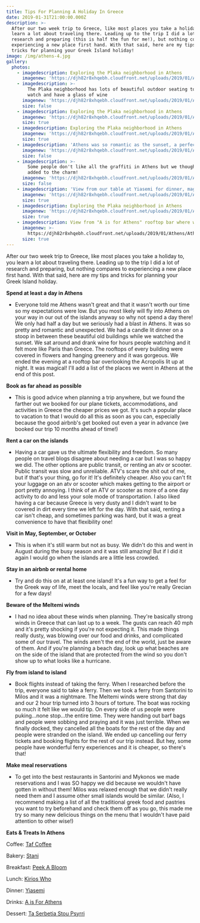 ```yaml
---
title: Tips For Planning A Holiday In Greece
date: 2019-01-31T21:00:00.000Z
description: >-
  After our two week trip to Greece, like most places you take a holiday to, you
  learn a lot about traveling there. Leading up to the trip I did a lot of
  research and preparing (this is half the fun for me!), but nothing compares to
  experiencing a new place first hand. With that said, here are my tips and
  tricks for planning your Greek Island holiday!
image: /img/athens-4.jpg
gallery:
  photos:
    - imagedescription: Exploring the Plaka neighborhood in Athens
      imagenew: 'https://djh82r8xhqebh.cloudfront.net/uploads/2019/01/Athens/Athens-5.jpg'
    - imagedescription: >-
        The Plaka neighborhood has lots of beautiful outdoor seating to people
        watch and have a glass of wine
      imagenew: 'https://djh82r8xhqebh.cloudfront.net/uploads/2019/01/Athens/Athens-1.jpg'
      size: false
    - imagedescription: Exploring the Plaka neighborhood in Athens
      imagenew: 'https://djh82r8xhqebh.cloudfront.net/uploads/2019/01/Athens/Athens-6.jpg'
      size: true
    - imagedescription: Exploring the Plaka neighborhood in Athens
      imagenew: 'https://djh82r8xhqebh.cloudfront.net/uploads/2019/01/Athens/Athens-4.jpg'
      size: true
    - imagedescription: 'Athens was so romantic as the sunset, a perfect time to take a stroll'
      imagenew: 'https://djh82r8xhqebh.cloudfront.net/uploads/2019/01/Athens/Athens-2.jpg'
      size: false
    - imagedescription: >-
        Some people don't like all the graffiti in Athens but we thought it
        added to the charm!
      imagenew: 'https://djh82r8xhqebh.cloudfront.net/uploads/2019/01/Athens/Athens-9.jpg'
      size: false
    - imagedescription: 'View from our table at Yiasemi for dinner, magical!'
      imagenew: 'https://djh82r8xhqebh.cloudfront.net/uploads/2019/01/Athens/Athens-8.jpg'
      size: true
    - imagedescription: Exploring the Plaka neighborhood in Athens
      imagenew: 'https://djh82r8xhqebh.cloudfront.net/uploads/2019/01/Athens/Athens-7.jpg'
      size: true
    - imagedescription: View from "A is for Athens" rooftop bar where we enjoyed a glass of wine
      imagenew: >-
        https://djh82r8xhqebh.cloudfront.net/uploads/2019/01/Athens/Athens-10.jpg
      size: true
---
```

After our two week trip to Greece, like most places you take a holiday to, you learn a lot about traveling there. Leading up to the trip I did a lot of research and preparing, but nothing compares to experiencing a new place first hand. With that said, here are my tips and tricks for planning your Greek Island holiday.

**Spend at least a day in Athens**

* Everyone told me Athens wasn't great and that it wasn't worth our time so my expectations were low. But you most likely will fly into Athens on your way in our out of the islands anyway so why not spend a day there! We only had half a day but we seriously had a blast in Athens. It was so pretty and romantic and unexpected. We had a candle lit dinner on a stoop in between these beautiful old buildings while we watched the sunset. We sat around and drank wine for hours people watching and it felt more like Paris than Greece. The rooftops of every building were covered in flowers and hanging greenery and it was gorgeous. We ended the evening at a rooftop bar overlooking the Acropolis lit up at night. It was magical! I'll add a list of the places we went in Athens at the end of this post.

**Book as far ahead as possible**

* This is good advice when planning a trip anywhere, but we found the farther out we booked for our plane tickets, accommodations, and activities in Greece the cheaper prices we got. It's such a popular place to vacation to that I would do all this as soon as you can, especially because the good airbnb's get booked out even a year in advance (we booked our trip 10 months ahead of time!)

**Rent a car on the islands**

* Having a car gave us the ultimate flexibility and freedom.  So many people on travel blogs disagree about needing a car but I was so happy we did. The other options are public transit, or renting an atv or scooter. Public transit was slow and unreliable. ATV's scare the shit out of me, but if that's your thing, go for it! It's definitely cheaper. Also you can't fit your luggage on an atv or scooter which makes getting to the airport or port pretty annoying. I think of an ATV or scooter as more of a one day activity to do and less your sole mode of transportation. I also liked having a car because Greece is very dusty and I didn't want to be covered in dirt every time we left for the day. With that said, renting a car isn't cheap, and sometimes parking was hard, but it was a great convenience to have that flexibility one! 

**Visit in May, September, or October**

* This is when it's still warm but not as busy. We didn't do this and went in August during the busy season and it was still amazing! But if I did it again I would go when the islands are a little less crowded.

**Stay in an airbnb or rental home** 

* Try and do this on at at least one island! It's a fun way to get a feel for the Greek way of life, meet the locals, and feel like you're really Grecian for a few days!

**Beware of the Meltemi winds**

* I had no idea about these winds when planning.  They're basically strong winds in Greece that can last up to a week. The gusts can reach 40 mph and it's pretty shocking if you're not expecting it. This made things really dusty, was blowing over our food and drinks, and complicated some of our travel. The winds aren't the end of the world, just be aware of them. And if you're planning a beach day, look up what beaches are on the side of the island that are protected from the wind so you don't show up to what looks like a hurricane. 

**Fly from island to island** 

* Book flights instead of taking the ferry. When I researched before the trip, everyone said to take a ferry. Then we took a ferry from Santorini to Milos and it was a nightmare. The Meltemi winds were strong that day and our 2 hour trip turned into 3 hours of torture. The boat was rocking so much it felt like we would tip. On every side of us people were puking...none stop...the entire time. They were handing out barf bags and people were sobbing and praying and it was just terrible. When we finally docked, they cancelled all the boats for the rest of the day and people were stranded on the island. We ended up cancelling our ferry tickets and booking flights for the rest of our trip instead. But hey, some people have wonderful ferry experiences and it is cheaper, so there's that!

**Make meal reservations**

* To get into the best restaurants in Santorini and Mykonos we made reservations and I was SO happy we did because we wouldn't have gotten in without them! Milos was relaxed enough that we didn't really need them and I assume other small islands would be similar. (Also, I recommend making a list of all the traditional greek food and pastries you want to try beforehand and check them off as you go, this made me try so many new delicious things on the menu that I wouldn't have paid attention to other wise!)

**Eats & Treats In Athens**

Coffee: [Taf Coffee](https://www.instagram.com/tafcoffee/)

Bakery: [Stani](https://www.traveltoathens.eu/item/taste-stani/)

Breakfast: [Peek A Bloom](https://www.instagram.com/peekabloomathens/)

Lunch: [Kirios Who](https://www.google.com/maps/place/%CE%9A%CF%8D%CF%81%CE%B9%CE%BF%CF%82+%CE%A7%CE%BF%CF%85/@37.9704791,23.71263,15z/data=!4m5!3m4!1s0x0:0x3dccacfb2243450!8m2!3d37.9704791!4d23.71263)

Dinner: [Yiasemi](https://www.google.com/maps/place/Yiasemi/@37.9704791,23.71263,15z/data=!4m12!1m6!3m5!1s0x0:0x3dccacfb2243450!2zzprPjc-BzrnOv8-CIM6nzr_PhQ!8m2!3d37.9704791!4d23.71263!3m4!1s0x14a1bd17febc518d:0x8174fddead635a45!8m2!3d37.9734642!4d23.7278938)

Drinks: [A is For Athens](https://www.google.com/maps/place/A+for+Athens+Rooftop/@37.9704791,23.71263,15z/data=!4m12!1m6!3m5!1s0x0:0x3dccacfb2243450!2zzprPjc-BzrnOv8-CIM6nzr_PhQ!8m2!3d37.9704791!4d23.71263!3m4!1s0x0:0xfa3a7a478fa5bf9a!8m2!3d37.9768302!4d23.7258393)

Dessert: [Ta Serbetia Stou Psyrri](https://www.google.com/maps/place/Ta+Serbetia+stou+Psyrri/@37.9725581,23.7167946,15.33z/data=!4m12!1m6!3m5!1s0x0:0x3dccacfb2243450!2zzprPjc-BzrnOv8-CIM6nzr_PhQ!8m2!3d37.9704791!4d23.71263!3m4!1s0x14a1bd237a132b73:0xee81c13c3b85f7f9!8m2!3d37.9787626!4d23.725048)
